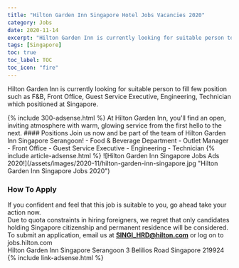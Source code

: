 ```yaml
---
title: "Hilton Garden Inn Singapore Hotel Jobs Vacancies 2020" 
category: Jobs 
date: 2020-11-14
excerpt: "Hilton Garden Inn is currently looking for suitable person to fill few position such as F&B, Front Office, Guest Service Executive, Engineering, Technician which positioned at Singapore" 
tags: [Singapore] 
toc: true 
toc_label: TOC 
toc_icon: "fire" 
--- 
```


<p>Hilton Garden Inn is currently looking for suitable person to fill few position such as F&B, Front Office, Guest Service Executive, Engineering, Technician which positioned at Singapore.
</p>
{% include 300-adsense.html %} 
At Hilton Garden Inn, you'll find an open, inviting atmosphere with warm, glowing service from the first hello to the next.
#### Positions
Join us now and be part of the team of Hilton Garden Inn Singapore Serangoon!
- Food & Beverage Department 
- Outlet Manager 
- Front Office
- Guest Service Executive
- Engineering
- Technician
{% include article-adsense.html %} 
![Hilton Garden Inn Singapore Jobs Ads 2020!](/assets/images/2020-11/hilton-garden-inn-singapore.jpg "Hilton Garden Inn Singapore Jobs 2020")

### How To Apply 
If you confident and feel that this job is suitable to you, go ahead take your action now. <br/> 
Due to quota constraints in hiring foreigners, we regret that only candidates holding Singapore citizenship and permanent residence will be considered. 
<br/> 
To submit an application, email us at **SINGI_HRD@hilton.com** or log on to jobs.hilton.com
<br/> 
Hilton Garden Inn Singapore Serangoon
3 Belilios Road
Singapore 219924
{% include link-adsense.html %} 
